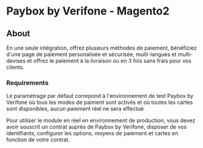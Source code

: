 # Paybox by Verifone - Magento2

## About

En une seule intégration, offrez plusieurs méthodes de paiement, bénéficiez d'une page de paiement personalisée et sécurisée, multi-langues et multi-devises et offrez le paiement à la livraison ou en 3 fois sans frais pour vos clients.

### Requirements

Le paramétrage par défaut correpond à l'environnement de test Paybox by Verifone où tous les modes de paiment sont activés et où toutes les cartes sont disponibles, aucun paiement réel ne sera effectué

Pour utiliser le module en réel en environnement de production, vous devez avoir souscrit un contrat auprès de Paybox by Verifone, disposer de vos identifiants, configurer les options, moyens de paiement et cartes en fonction de votre contrat.
